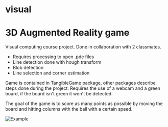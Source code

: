 # visual
# 3D Augmented Reality game

Visual computing course project. Done in collaboration with 2 classmates.

- Requires processing to open .pde files
- Line detection done with hough transform
- Blob detection
- Line selection and corner estimation

Game is contained in TangibleGame package, other packages describe steps done during the project.
Requires the use of a webcam and a green board, if the board isn't green it won't be detected.

The goal of the game is to score as many points as possible by moving the board and hitting columns with the ball with a certain speed.



![Example](https://i.imgur.com/saXTeOY.png)

